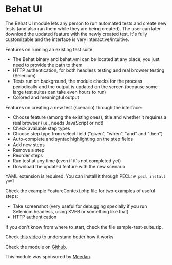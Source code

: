 Behat UI
========

The Behat UI module lets any person to run automated tests and create new tests (and also run them while they are being created).
The user can later download the updated feature with the newly created test.
It's fully customizable and the interface is very interactive/intuitive.

Features on running an existing test suite:

* The Behat binary and behat.yml can be located at any place, you just need to provide the path to them
* HTTP authentication, for both headless testing and real browser testing (Selenium)
* Tests run on background, the module checks for the process periodically and the output is updated on the screen (because some large test suites can take even hours to run)
* Colored and meaningful output

Features on creating a new test (scenario) through the interface:

* Choose feature (among the existing ones), title and whether it requires a real browser (i.e., needs JavaScript or not)
* Check available step types
* Choose step type from select field ("given", "when", "and" and "then")
* Auto-complete and syntax highlighting on the step fields
* Add new steps
* Remove a step
* Reorder steps
* Run test at any time (even if it's not completed yet)
* Download the updated feature with the new scenario

YAML extension is required. You can install it through PECL: `# pecl install yaml`

Check the example FeatureContext.php file for two examples of useful steps:

* Take screenshot (very useful for debugging specially if you run Selenium headless, using XVFB or something like that)
* HTTP authentication

If you don't know from where to start, check the file sample-test-suite.zip.

Check [this video](http://ca.ios.ba/files/drupal/behatui.ogv) to understand better how it works.

Check the module on [Github](https://github.com/caiosba/drupal-behat-ui).

This module was sponsored by [Meedan](http://meedan.org).
